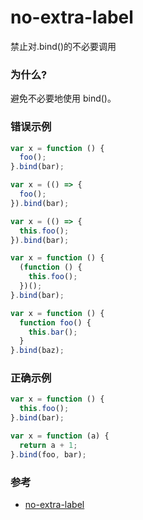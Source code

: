 # no-extra-label

禁止对.bind()的不必要调用

### 为什么?

避免不必要地使用 bind()。

### 错误示例

```js
var x = function () {
  foo();
}.bind(bar);

var x = (() => {
  foo();
}).bind(bar);

var x = (() => {
  this.foo();
}).bind(bar);

var x = function () {
  (function () {
    this.foo();
  })();
}.bind(bar);

var x = function () {
  function foo() {
    this.bar();
  }
}.bind(baz);
```

### 正确示例

```js
var x = function () {
  this.foo();
}.bind(bar);

var x = function (a) {
  return a + 1;
}.bind(foo, bar);
```

### 参考

- [no-extra-label](https://eslint.org/docs/rules/no-extra-label)
